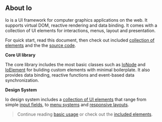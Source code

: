 ## About Io

Io is a UI framework for computer graphics applications on the web. It supports virtual DOM, reactive rendering and data binding. It comes with a collection of UI elements for interactions, menus, layout and presentation.

For quick start, read this document, then check out included [collection of elements](#doc=elements-core#IoItem) and the the <a href="https://github.com/io-gui/io/" target="_blank">source code</a>.

**Core UI library**

The core library includes the most basic classes such as [IoNode](#doc=core-classes#IoNode) and [IoElement](#doc=core-classes#IoElement) for buliding custom elements with minimal boilerplate. It also provides data binding, reactive functions and event-based data synchronization.

**Design System**

Io design system includes a [collection of UI elements](#doc=elements-core#IoItem) that range from simple [input fields](#doc=elements-core#IoString), to [menu systems](#doc=elements-menus#IoMenuItem) and [responsive layouts](#doc=elements-layout#IoCollapsable).

> Continue reading [basic usage](#doc=getting-started#usage) or check out the [included elements](#doc=elements-core#IoItem).
